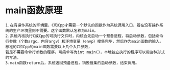 # main函数原理 #

    1.在有操作系统的环境里，C和Cpp才需要一个默认的函数作为系统调用入口，若在没有操作系统的生产环境里则不需要。这个函数默认名称为main。
    2.系统内核执行C或Cpp的可执行文件时，内核会先启动一个预备进程，将启动参数，包括命令行参数（个数argc、内容argv）和环境变量（envp）搜集完毕，然后作为main函数的输入。标准的C和Cpp的main函数需要以上几个入口参数，
    若是不需要命令行参数的程序，可简单写为int main()，本地独立执行的程序可以用这种形式的写法。
    3.main函数return后，系统返回预备进程，销毁搜集的启动参数，结束调用。
